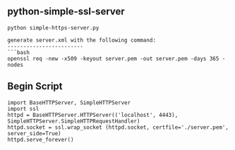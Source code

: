 python-simple-ssl-server
------------------------
```
python simple-https-server.py

generate server.xml with the following command:
------------------------
```bash
openssl req -new -x509 -keyout server.pem -out server.pem -days 365 -nodes
```
Begin Script
------------------------
```
import BaseHTTPServer, SimpleHTTPServer
import ssl
httpd = BaseHTTPServer.HTTPServer(('localhost', 4443), SimpleHTTPServer.SimpleHTTPRequestHandler)
httpd.socket = ssl.wrap_socket (httpd.socket, certfile='./server.pem', server_side=True)
httpd.serve_forever()
```
